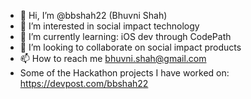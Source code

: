 - 👋 Hi, I’m @bbshah22 (Bhuvni Shah)
- 👀 I’m interested in social impact technology
- 🌱 I’m currently learning: iOS dev through CodePath
- 💞️ I’m looking to collaborate on social impact products
- 📫 How to reach me bhuvni.shah@gmail.com
- Some of the Hackathon projects I have worked on: https://devpost.com/bbshah22
